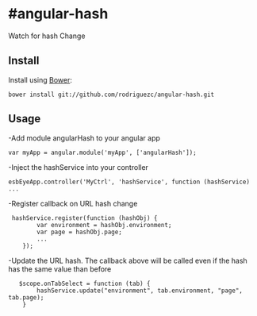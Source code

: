 # #angular-hash #
Watch for hash Change

## Install ##
Install using [Bower](http://bower.io/):
```
bower install git://github.com/rodriguezc/angular-hash.git
```
## Usage ##

-Add module angularHash to your angular app
```
var myApp = angular.module('myApp', ['angularHash']);
```

-Inject the hashService into your controller
```
esbEyeApp.controller('MyCtrl', 'hashService', function (hashService) ...
```

-Register callback on URL hash change
```
 hashService.register(function (hashObj) {
        var environment = hashObj.environment;
        var page = hashObj.page;
        ...
    });
```

-Update the URL hash. The callback above will be called even if the hash has the same value than before
```
   $scope.onTabSelect = function (tab) {
        hashService.update("environment", tab.environment, "page", tab.page);
    }
```






